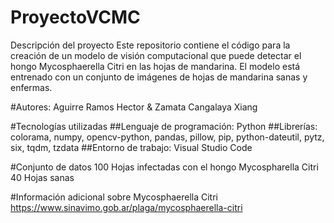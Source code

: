 # ProyectoVCMC
Descripción del proyecto Este repositorio contiene el código para la creación de un modelo de visión computacional que puede detectar el hongo Mycosphaerella Citri en las hojas de mandarina. El modelo está entrenado con un conjunto de imágenes de hojas de mandarina sanas y enfermas.

#Autores: Aguirre Ramos Hector & Zamata Cangalaya Xiang

#Tecnologías utilizadas 
##Lenguaje de programación: Python 
##Librerías: colorama, numpy, opencv-python, pandas, pillow, pip, python-dateutil, pytz, six, tqdm, tzdata 
##Entorno de trabajo: Visual Studio Code

#Conjunto de datos 100 Hojas infectadas con el hongo Mycospharella Citri 40 Hojas sanas

#Información adicional sobre Mycosphaerella Citri https://www.sinavimo.gob.ar/plaga/mycosphaerella-citri
